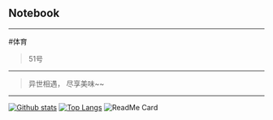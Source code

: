 ## Notebook 

---

#体育
>51号
 
---

>异世相遇， 尽享美味~~

---

[![Github stats](https://github-readme-stats.vercel.app/api?username=luguoba&show_icons=true&include_all_commits=true)](https://github.com/luguoba/github-readme-stats)
[![Top Langs](https://github-readme-stats.vercel.app/api/top-langs/?username=luguoba&layout=compact)](https://github.com/luguoba/github-readme-stats)
![ReadMe Card](https://github-readme-stats.vercel.app/api/pin/?username=luguoba&repo=luguoba.github.io)
